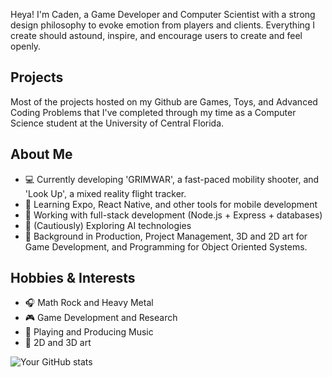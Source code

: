 Heya! I'm Caden, a Game Developer and Computer Scientist with a strong design philosophy to evoke emotion from players and clients. Everything I create should astound, inspire, and encourage users to create and feel openly. 

## Projects

Most of the projects hosted on my Github are Games, Toys, and Advanced Coding Problems that I've completed through my time as a Computer Science student at the University of Central Florida. 

## About Me

* 💻 Currently developing 'GRIMWAR', a fast-paced mobility shooter, and 'Look Up', a mixed reality flight tracker.
* 🌱 Learning Expo, React Native, and other tools for mobile development
* 🎯 Working with full-stack development (Node.js + Express + databases)
* 🤖 (Cautiously) Exploring AI technologies
* 🎨 Background in Production, Project Management, 3D and 2D art for Game Development, and Programming for Object Oriented Systems.

## Hobbies & Interests

* 🎧 Math Rock and Heavy Metal
* 🎮 Game Development and Research
* 🎸 Playing and Producing Music
* 🎨 2D and 3D art

![Your GitHub stats](https://github-readme-stats.vercel.app/api?username=c4den&show_icons=true&theme=vue-dark)

